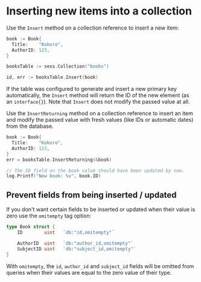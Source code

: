# Inserting new items into a collection


Use the `Insert` method on a collection reference to insert a new item:

```go
book := Book{
  Title:    "Kokoro",
  AuthorID: 123,
}

booksTable := sess.Collection("books")

id, err := booksTable.Insert(book)
```

If the table was configured to generate and insert a new primary key
automatically, the `Insert` method will return the ID of the new element (as an
`interface{}`). Note that `Insert` does not modify the passed value at all.

Use the `InsertReturning` method on a collection reference to insert an item
and modify the passed value with fresh values (like IDs or automatic dates)
from the database.

```go
book := Book{
  Title:    "Kokoro",
  AuthorID: 123,
}
err = booksTable.InsertReturning(&book)

// The ID field on the book value should have been updated by now.
log.Printf("New book: %v", book.ID)
```

## Prevent fields from being inserted / updated

If you don't want certain fields to be inserted or updated when their value is
zero use the `omitempty` tag option:

```go
type Book struct {
	ID        uint   `db:"id,omitempty"`

	AuthorID  uint   `db:"author_id,omitempty"`
	SubjectID uint   `db:"subject_id,omitempty"`
}
```

With `omitempty`, the `id`, `author_id` and `subject_id` fields will be omitted
from queries when their values are equal to the zero value of their type.

